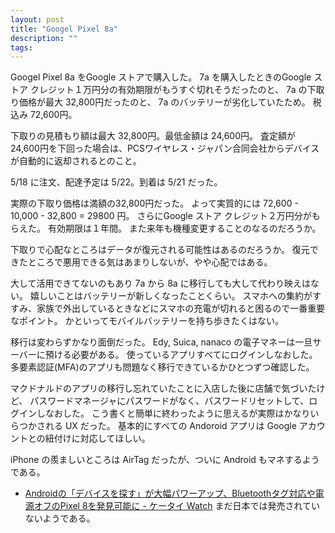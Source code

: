 ```yaml
---
layout: post
title: "Googel Pixel 8a"
description: ""
tags: 
---
```


Googel Pixel 8a をGoogle ストアで購入した。
7a を購入したときのGoogle ストア クレジット１万円分の有効期限がもうすぐ切れそうだったのと、
7a の下取り価格が最大 32,800円だったのと、
7a のバッテリーが劣化していたため。
税込み 72,600円。

下取りの見積もり額は最大 32,800円。最低金額は 24,600円。
査定額が 24,600円を下回った場合は、PCSワイヤレス・ジャパン合同会社からデバイスが自動的に返却されるとのこと。

5/18 に注文、配達予定は 5/22。到着は 5/21 だった。

実際の下取り価格は満額の32,800円だった。
よって実質的には 72,600 - 10,000 - 32,800 = 29800 円。
さらにGoogle ストア クレジット２万円分がもらえた。
有効期限は１年間。
また来年も機種変更することのなるのだろうか。

下取りで心配なところはデータが復元される可能性はあるのだろうか。
復元できたところで悪用できる気はあまりしないが、やや心配ではある。

大して活用できてないのもあり 7a から 8a に移行しても大して代わり映えはない。
嬉しいことはバッテリーが新しくなったことくらい。
スマホへの集約がすすみ、家族で外出しているときなどにスマホの充電が切れると困るので一番重要なポイント。
かといってモバイルバッテリーを持ち歩きたくはない。

移行は変わらずかなり面倒だった。
Edy, Suica, nanaco の電子マネーは一旦サーバーに預ける必要がある。
使っているアプリすべてにログインしなおした。
多要素認証(MFA)のアプリも問題なく移行できているかひとつずつ確認した。

マクドナルドのアプリの移行し忘れていたことに入店した後に店舗で気づいたけど、
パスワードマネージャにパスワードがなく、パスワードリセットして、ログインしなおした。
こう書くと簡単に終わったように思えるが実際はかなりいらつかされる UX だった。
基本的にすべての Andoroid アプリは Google アカウントとの紐付けに対応してほしい。

iPhone の羨ましいところは AirTag だったが、ついに Android もマネするようである。
* [Androidの「デバイスを探す」が大幅パワーアップ、Bluetoothタグ対応や電源オフのPixel 8を発見可能に - ケータイ Watch](https://k-tai.watch.impress.co.jp/docs/news/1582879.html)
まだ日本では発売されていないようである。
